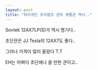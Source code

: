 ```yaml
---
layout: post
title: "하이게인 프리앰프 관의 명품은 역시.."
---
```



Sovtek 12AX7LP(S)가 역시 명기다..

초단관은 JJ Tesla의 12AX7도 좋다..

그러나 가격이 많이 올랐다 T.T

EH는 어쩌다 초단에나 쓸 만한 관이고..



